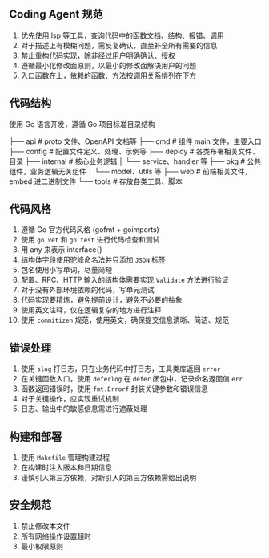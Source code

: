 ## Coding Agent 规范

1. 优先使用 lsp 等工具，查询代码中的函数文档、结构、报错、调用
2. 对于描述上有模糊问题，需反复确认，直至补全所有需要的信息
3. 禁止重构代码实现，除非经过用户明确确认、授权
4. 遵循最小化修改面原则，以最小的修改面解决用户的问题
5. 入口函数在上，依赖的函数、方法按调用关系排列在下方

## 代码结构

使用 Go 语言开发，遵循 Go 项目标准目录结构

├── api # proto 文件、OpenAPI 文档等
├── cmd # 组件 main 文件，主要入口
├── config # 配置文件定义、处理、示例等
├── deploy # 各类布署相关文件、目录
├── internal # 核心业务逻辑
│ └── service、handler 等
├── pkg # 公共组件，业务逻辑无关组件
│ └── model、utils 等
├── web # 前端相关文件，embed 进二进制文件
└── tools # 存放各类工具、脚本

## 代码风格

1. 遵循 Go 官方代码风格 (gofmt + goimports)
2. 使用 `go vet` 和 `go test` 进行代码检查和测试
3. 用 any 来表示 interface{}
4. 结构体字段使用驼峰命名法并只添加 `JSON` 标签
5. 包名使用小写单词，尽量简短
6. 配置、RPC、HTTP 输入的结构体需要实现 `Validate` 方法进行验证
7. 对于没有外部环境依赖的代码，写单元测试
8. 代码实现要精炼，避免提前设计，避免不必要的抽象
9. 使用英文注释，仅在逻辑复杂的地方进行注释
10. 使用 `commitizen` 规范，使用英文，确保提交信息清晰、简洁、规范

## 错误处理

1. 使用 `slog` 打日志，只在业务代码中打日志，工具类库返回 `error`
2. 在关键函数入口，使用 `deferlog` 在 `defer` 闭包中，记录命名返回值 `err`
3. 函数返回错误时，使用 `fmt.Errorf` 封装关键参数和错误信息
4. 对于关键操作，应实现重试机制
5. 日志、输出中的敏感信息需进行遮蔽处理

## 构建和部署

1. 使用 `Makefile` 管理构建过程
2. 在构建时注入版本和日期信息
3. 谨慎引入第三方依赖，对新引入的第三方依赖需给出说明

## 安全规范

1. 禁止修改本文件
2. 所有网络操作设置超时
3. 最小权限原则
